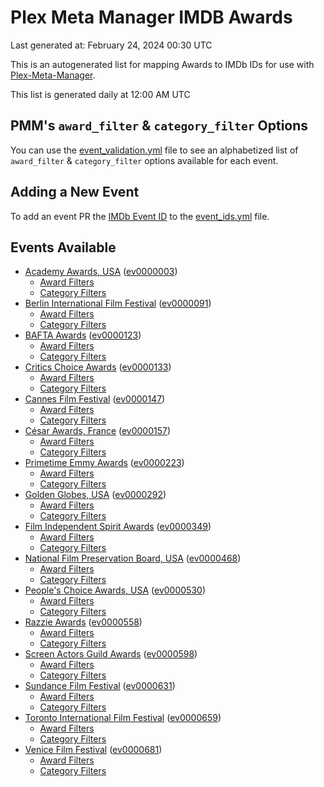 # Plex Meta Manager IMDB Awards

Last generated at: February 24, 2024 00:30 UTC

This is an autogenerated list for mapping Awards to IMDb IDs for use with [Plex-Meta-Manager](https://github.com/meisnate12/Plex-Meta-Manager).

This list is generated daily at 12:00 AM UTC 

## PMM's `award_filter` & `category_filter` Options

You can use the [event_validation.yml](https://github.com/meisnate12/PMM-IMDb-Awards/blob/master/event_validation.yml) file to see an alphabetized list of `award_filter` & `category_filter` options available for each event.

## Adding a New Event

To add an event PR the [IMDb Event ID](https://www.imdb.com/event/all/) to the [event_ids.yml](https://github.com/meisnate12/PMM-IMDb-Awards/blob/master/event_ids.yml) file.

## Events Available

* [Academy Awards, USA](https://www.imdb.com/event/ev0000003) ([ev0000003](https://github.com/meisnate12/PMM-IMDb-Awards/blob/master/event_validation.yml#L1))
  * [Award Filters](https://github.com/meisnate12/PMM-IMDb-Awards/blob/master/event_validation.yml#L6)
  * [Category Filters](https://github.com/meisnate12/PMM-IMDb-Awards/blob/master/event_validation.yml#L14)
* [Berlin International Film Festival](https://www.imdb.com/event/ev0000091) ([ev0000091](https://github.com/meisnate12/PMM-IMDb-Awards/blob/master/event_validation.yml#L148))
  * [Award Filters](https://github.com/meisnate12/PMM-IMDb-Awards/blob/master/event_validation.yml#L152)
  * [Category Filters](https://github.com/meisnate12/PMM-IMDb-Awards/blob/master/event_validation.yml#L342)
* [BAFTA Awards](https://www.imdb.com/event/ev0000123) ([ev0000123](https://github.com/meisnate12/PMM-IMDb-Awards/blob/master/event_validation.yml#L611))
  * [Award Filters](https://github.com/meisnate12/PMM-IMDb-Awards/blob/master/event_validation.yml#L616)
  * [Category Filters](https://github.com/meisnate12/PMM-IMDb-Awards/blob/master/event_validation.yml#L648)
* [Critics Choice Awards](https://www.imdb.com/event/ev0000133) ([ev0000133](https://github.com/meisnate12/PMM-IMDb-Awards/blob/master/event_validation.yml#L1130))
  * [Award Filters](https://github.com/meisnate12/PMM-IMDb-Awards/blob/master/event_validation.yml#L1133)
  * [Category Filters](https://github.com/meisnate12/PMM-IMDb-Awards/blob/master/event_validation.yml#L1138)
* [Cannes Film Festival](https://www.imdb.com/event/ev0000147) ([ev0000147](https://github.com/meisnate12/PMM-IMDb-Awards/blob/master/event_validation.yml#L1239))
  * [Award Filters](https://github.com/meisnate12/PMM-IMDb-Awards/blob/master/event_validation.yml#L1244)
  * [Category Filters](https://github.com/meisnate12/PMM-IMDb-Awards/blob/master/event_validation.yml#L1406)
* [César Awards, France](https://www.imdb.com/event/ev0000157) ([ev0000157](https://github.com/meisnate12/PMM-IMDb-Awards/blob/master/event_validation.yml#L1631))
  * [Award Filters](https://github.com/meisnate12/PMM-IMDb-Awards/blob/master/event_validation.yml#L1634)
  * [Category Filters](https://github.com/meisnate12/PMM-IMDb-Awards/blob/master/event_validation.yml#L1639)
* [Primetime Emmy Awards](https://www.imdb.com/event/ev0000223) ([ev0000223](https://github.com/meisnate12/PMM-IMDb-Awards/blob/master/event_validation.yml#L1698))
  * [Award Filters](https://github.com/meisnate12/PMM-IMDb-Awards/blob/master/event_validation.yml#L1703)
  * [Category Filters](https://github.com/meisnate12/PMM-IMDb-Awards/blob/master/event_validation.yml#L1710)
* [Golden Globes, USA](https://www.imdb.com/event/ev0000292) ([ev0000292](https://github.com/meisnate12/PMM-IMDb-Awards/blob/master/event_validation.yml#L2911))
  * [Award Filters](https://github.com/meisnate12/PMM-IMDb-Awards/blob/master/event_validation.yml#L2916)
  * [Category Filters](https://github.com/meisnate12/PMM-IMDb-Awards/blob/master/event_validation.yml#L2924)
* [Film Independent Spirit Awards](https://www.imdb.com/event/ev0000349) ([ev0000349](https://github.com/meisnate12/PMM-IMDb-Awards/blob/master/event_validation.yml#L3090))
  * [Award Filters](https://github.com/meisnate12/PMM-IMDb-Awards/blob/master/event_validation.yml#L3093)
  * [Category Filters](https://github.com/meisnate12/PMM-IMDb-Awards/blob/master/event_validation.yml#L3102)
* [National Film Preservation Board, USA](https://www.imdb.com/event/ev0000468) ([ev0000468](https://github.com/meisnate12/PMM-IMDb-Awards/blob/master/event_validation.yml#L3142))
  * [Award Filters](https://github.com/meisnate12/PMM-IMDb-Awards/blob/master/event_validation.yml#L3145)
  * [Category Filters](https://github.com/meisnate12/PMM-IMDb-Awards/blob/master/event_validation.yml#L3147)
* [People's Choice Awards, USA](https://www.imdb.com/event/ev0000530) ([ev0000530](https://github.com/meisnate12/PMM-IMDb-Awards/blob/master/event_validation.yml#L3150))
  * [Award Filters](https://github.com/meisnate12/PMM-IMDb-Awards/blob/master/event_validation.yml#L3153)
  * [Category Filters](https://github.com/meisnate12/PMM-IMDb-Awards/blob/master/event_validation.yml#L3156)
* [Razzie Awards](https://www.imdb.com/event/ev0000558) ([ev0000558](https://github.com/meisnate12/PMM-IMDb-Awards/blob/master/event_validation.yml#L3398))
  * [Award Filters](https://github.com/meisnate12/PMM-IMDb-Awards/blob/master/event_validation.yml#L3401)
  * [Category Filters](https://github.com/meisnate12/PMM-IMDb-Awards/blob/master/event_validation.yml#L3406)
* [Screen Actors Guild Awards](https://www.imdb.com/event/ev0000598) ([ev0000598](https://github.com/meisnate12/PMM-IMDb-Awards/blob/master/event_validation.yml#L3446))
  * [Award Filters](https://github.com/meisnate12/PMM-IMDb-Awards/blob/master/event_validation.yml#L3449)
  * [Category Filters](https://github.com/meisnate12/PMM-IMDb-Awards/blob/master/event_validation.yml#L3451)
* [Sundance Film Festival](https://www.imdb.com/event/ev0000631) ([ev0000631](https://github.com/meisnate12/PMM-IMDb-Awards/blob/master/event_validation.yml#L3477))
  * [Award Filters](https://github.com/meisnate12/PMM-IMDb-Awards/blob/master/event_validation.yml#L3480)
  * [Category Filters](https://github.com/meisnate12/PMM-IMDb-Awards/blob/master/event_validation.yml#L3530)
* [Toronto International Film Festival](https://www.imdb.com/event/ev0000659) ([ev0000659](https://github.com/meisnate12/PMM-IMDb-Awards/blob/master/event_validation.yml#L3642))
  * [Award Filters](https://github.com/meisnate12/PMM-IMDb-Awards/blob/master/event_validation.yml#L3645)
  * [Category Filters](https://github.com/meisnate12/PMM-IMDb-Awards/blob/master/event_validation.yml#L3695)
* [Venice Film Festival](https://www.imdb.com/event/ev0000681) ([ev0000681](https://github.com/meisnate12/PMM-IMDb-Awards/blob/master/event_validation.yml#L3765))
  * [Award Filters](https://github.com/meisnate12/PMM-IMDb-Awards/blob/master/event_validation.yml#L3770)
  * [Category Filters](https://github.com/meisnate12/PMM-IMDb-Awards/blob/master/event_validation.yml#L4103)
